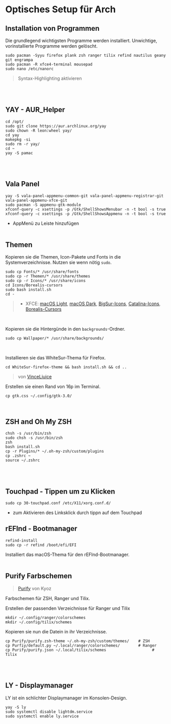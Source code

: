 # Optisches Setup für Arch <br />
## Installation von Programmen
Die grundlegend wichtigsten Programme werden installiert. Unwichtige, vorinstallierte Programme werden gelöscht.
```
sudo pacman -Syyu firefox plank zsh ranger tilix refind nautilus geany git engrampa
sudo pacman -R xfce4-terminal mousepad
sudo nano /etc/nanorc
```
> Syntax-Highlighting aktivieren 


<br /> </br>
## YAY - AUR_Helper
```
cd /opt/
sudo git clone https://aur.archlinux.org/yay
sudo chown -R leon:wheel yay/
cd yay
makepkg -si
sudo rm -r yay/
cd ~
yay -S pamac
``` 
<br /> <br />


## Vala Panel
```
yay -S vala-panel-appmenu-common-git vala-panel-appmenu-registrar-git vala-panel-appmenu-xfce-git
sudo pacman -S appmenu-gtk-module
xfconf-query -c xsettings -p /Gtk/ShellShowsMenubar -n -t bool -s true
xfconf-query -c xsettings -p /Gtk/ShellShowsAppmenu -n -t bool -s true
```
- AppMenü zu Leiste hinzufügen
<br /> <br />


## Themen
Kopieren sie die Themen, Icon-Pakete und Fonts in die Systemverzeichnisse. Nutzen sie wenn nötig `sudo`.
```
sudo cp Fonts/* /usr/share/fonts
sudo cp -r Themen/* /usr/share/themes
sudo cp -r Icons/* /usr/share/icons
cd Icons/Borealis-cursors
sudo bash install.sh
cd -
```
> - XFCE: [macOS Light](https://github.com/zayronxio/Mkosbigsur-gtk), [macOS Dark](https://github.com/B00merang-Project/macOS-Dark), [BigSur-Icons](https://github.com/zayronxio/Mkos-Big-Sur), [Catalina-Icons](https://github.com/zayronxio/Os-Catalina-icons), [Borealis-Cursors](https://github.com/alvatip/Borealis-cursors)
<br />

Kopieren sie die Hintergünde in den `backgrounds`-Ordner.
```
sudo cp Wallpaper/* /usr/share/backgrounds/
```
<br />

Installieren sie das WhiteSur-Thema für Firefox.
```
cd WhiteSur-firefox-theme && bash install.sh && cd ..
```
> von [VinceLiuice](https://github.com/vinceliuice/WhiteSur-firefox-theme)

Erstellen sie einen Rand von 16p im Terminal.
```
cp gtk.css ~/.config/gtk-3.0/
```
<br />


## ZSH and Oh My ZSH
```
chsh -s /usr/bin/zsh
sudo chsh -s /usr/bin/zsh
zsh
bash install.sh
cp -r Plugins/* ~/.oh-my-zsh/custom/plugins
cp .zshrc ~
source ~/.zshrc
```
<br /> <br />


## Touchpad - Tippen um zu Klicken
```
sudo cp 30-touchpad.conf /etc/X11/xorg.conf.d/
```
- zum Aktivieren des Linksklick durch tippn auf dem Touchpad <br />

## rEFInd - Bootmanager
```
refind-install
sudo cp -r refind /boot/efi/EFI
```
Installiert das macOS-Thema für den rEFInd-Bootmanager. <br /> <br />


## Purify Farbschemen
> [Purify](https://github.com/kyoz/purify0) von Kyoz

Farbschemen für ZSH, Ranger und Tilix.

Erstellen der passenden Verzeichnisse für Ranger und Tilix 
```
mkdir ~/.config/ranger/colorschemes
mkdir ~/.config/tilix/schemes
```

Kopieren sie nun die Datein in ihr Verzeichnisse.
```
cp Purify/purify.zsh-theme ~/.oh-my-zsh/custom/themes/	  # ZSH
cp Purfiy/default.py ~/.local/ranger/colorschemes/	  	  # Ranger
cp Purify/purify.json ~/.local/tilix/schemes			        # Tilix
```
<br /> <br />


## LY - Displaymanager
LY ist ein schlichter Displaymanager im Konsolen-Design.
```
yay -S ly
sudo systemctl disable lightdm.service
sudo systemctl enable ly.service
```
